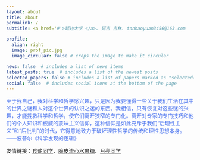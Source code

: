 ```yaml
---
layout: about
title: about
permalink: /
subtitle: <a href='#'>延边大学 </a>. 延吉 吉林. tanhaoyuan3456@163.com

profile:
  align: right
  image: prof_pic.jpg
  image_circular: false # crops the image to make it circular

news: false  # includes a list of news items
latest_posts: true  # includes a list of the newest posts
selected_papers: false # includes a list of papers marked as "selected={true}"
social: false  # includes social icons at the bottom of the page
---
```


<font color="#436EEE">至于我自己，我对科学和哲学感兴趣，只是因为我要懂得一些关于我们生活在其中的世界之谜和人对这个世界的认识之迷的东西。我相信，只有恢复对这些谜的兴趣，才能挽救科学和哲学，使它们离开狹窄的专门化。离开对专家的专门技巧和他们的个人知识和权威的蒙昧主义信仰，这种信仰是如此充斥于我们“后理性主义”和“后批判”的时代，它得意地致力于破坏理性哲学的传统和理性思想本身。    ——波普尔《科学发现的逻辑》</font>
<br/>

友情链接：[食盐同学](https://misssalt.github.io)、[脆皮流心水果糖](https://prickle-petroleum-3e6.notion.site/1079549c059680d2a3bce2393ed577a0?pvs=4)、[月亮同学](https://yueliangyueliang345.github.io/)


